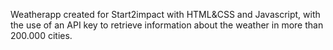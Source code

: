 Weatherapp created for Start2impact with HTML&CSS and Javascript, with the use of an API key to retrieve information about the weather in more than 200.000 cities.

